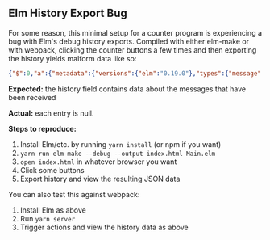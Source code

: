 ## Elm History Export Bug

For some reason, this minimal setup for a counter program is experiencing a bug with Elm's debug
history exports. Compiled with either elm-make or with webpack, clicking the counter buttons a few
times and then exporting the history yields malform data like so:

```json
{"$":0,"a":{"metadata":{"versions":{"elm":"0.19.0"},"types":{"message":"Main.Msg","aliases":{},"unions":{"Main.Msg":{"args":[],"tags":{"Decrement":[],"Increment":[],"UpdateSecretField":["String.String"]}},"String.String":{"args":[],"tags":{"String":[]}}}}},"history":[null,null,null,null,null]}}
```

**Expected:** the history field contains data about the messages that have been received

**Actual:** each entry is null.

**Steps to reproduce:**

1. Install Elm/etc. by running `yarn install` (or npm if you want)
2. `yarn run elm make --debug --output index.html Main.elm`
3. `open index.html` in whatever browser you want
4. Click some buttons
5. Export history and view the resulting JSON data

You can also test this against webpack:

1. Install Elm as above
2. Run `yarn server`
3. Trigger actions and view the history data as above


